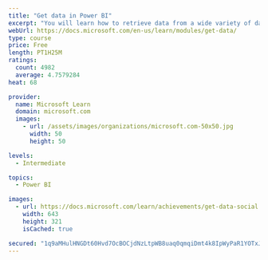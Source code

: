 ```yaml
---
title: "Get data in Power BI"
excerpt: "You will learn how to retrieve data from a wide variety of data sources, including Microsoft Excel, relational databases, and NoSQL data stores. You will also learn how to improve performance while retrieving data."
webUrl: https://docs.microsoft.com/en-us/learn/modules/get-data/
type: course
price: Free
length: PT1H25M
ratings:
  count: 4982
  average: 4.7579284
heat: 68

provider:
  name: Microsoft Learn
  domain: microsoft.com
  images:
    - url: /assets/images/organizations/microsoft.com-50x50.jpg
      width: 50
      height: 50

levels:
  - Intermediate

topics:
  - Power BI

images:
  - url: https://docs.microsoft.com/learn/achievements/get-data-social.png
    width: 643
    height: 321
    isCached: true

secured: "1q9aMHulHNGDt60Hvd7OcBOCjdNzLtpWB8uaq0qmqiDmt4k8IpWyPaR1YOTxJ1e+5C8O8Qj9mSlTuLnGNDZ6ZTfBooOT9Qhe065cf7hB7N5rPXMGGknlR9tQvvrm1I9Bp2ndTr/9+ecEH/mpyQ5ybTbWAvppH1Q6UmwVxlIT6vm8giLvYLQE9uKWb0bZwwnXpiVJZhTc/eq5ps+p9DFG6R1aNf5jbXgSFe25FNtAM+1IcBTO3VaaPtnsGZFKPZcUL373dNQlb6KL0teL2qLZco2vJsQjnPoJ3IAyD6t05eeQ80vRHybNR25HcL2HZex+klueRNsRf2fsnqrsU85O7y7SdOJghqiaJDQmopsqAQKOjecEOmg6eMqmv8TAUnYCFC4C/SU1fUZOV+VJr1XF1NZb23lnieo5TkpGMRq1470=;nNpZEtzUjzaDvQljNh2lLA=="
---
```


